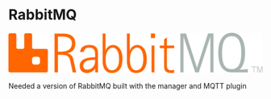 # RabbitMQ

![RabbitMQ](https://github.com/GoingOffRoading/RabbitMQ/blob/main/logo-rabbitmq.svg)

Needed a version of RabbitMQ built with the manager and MQTT plugin
